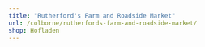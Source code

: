 ```yaml
---
title: "Rutherford's Farm and Roadside Market"
url: /colborne/rutherfords-farm-and-roadside-market/
shop: Hofladen
---
```

